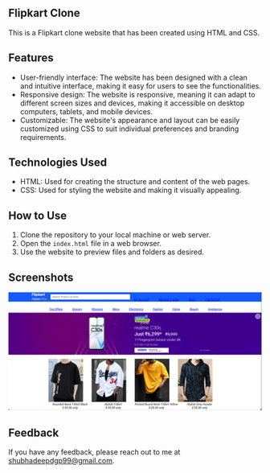## Flipkart Clone

This is a Flipkart clone website that has been created using HTML and CSS.

## Features

- User-friendly interface: The website has been designed with a clean and intuitive interface, making it easy for users to see the functionalities.
- Responsive design: The website is responsive, meaning it can adapt to different screen sizes and devices, making it accessible on desktop computers, tablets, and mobile devices.
- Customizable: The website's appearance and layout can be easily customized using CSS to suit individual preferences and branding requirements.

## Technologies Used

- HTML: Used for creating the structure and content of the web pages.
- CSS: Used for styling the website and making it visually appealing.

## How to Use

1. Clone the repository to your local machine or web server.
2. Open the `index.html` file in a web browser.
3. Use the website to preview files and folders as desired.

## Screenshots

![Screenshot](/photos/flipkart.png)

## Feedback

If you have any feedback, please reach out to me at shubhadeepdgp99@gmail.com.
